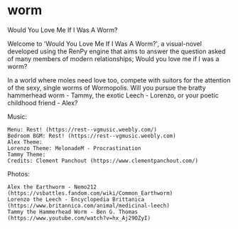 # worm
Would You Love Me If I Was A Worm?

Welcome to 'Would You Love Me If I Was A Worm?', a visual-novel developed using the RenPy engine that aims to answer the question asked of many members of modern relationships; Would you love me if I was a worm?

In a world where moles need love too, compete with suitors for the attention of the sexy, single worms of Wormopolis. 
Will you pursue the bratty hammerhead worm - Tammy, the exotic Leech - Lorenzo, or your poetic childhood friend - Alex?

Music:

    Menu: Rest! (https://rest--vgmusic.weebly.com/)
    Bedroom BGM: Rest! (https://rest--vgmusic.weebly.com)
    Alex Theme: 
    Lorenzo Theme: MelonadeM - Procrastination  
    Tammy Theme: 
    Credits: Clement Panchout (https://www.clementpanchout.com/)

Photos:

    Alex the Earthworm - Nemo212 (https://vsbattles.fandom.com/wiki/Common_Earthworm)
    Lorenzo the Leech - Encyclopedia Brittanica (https://www.britannica.com/animal/medicinal-leech)
    Tammy the Hammerhead Worm - Ben G. Thomas (https://www.youtube.com/watch?v=hx_Aj29OZyI)
